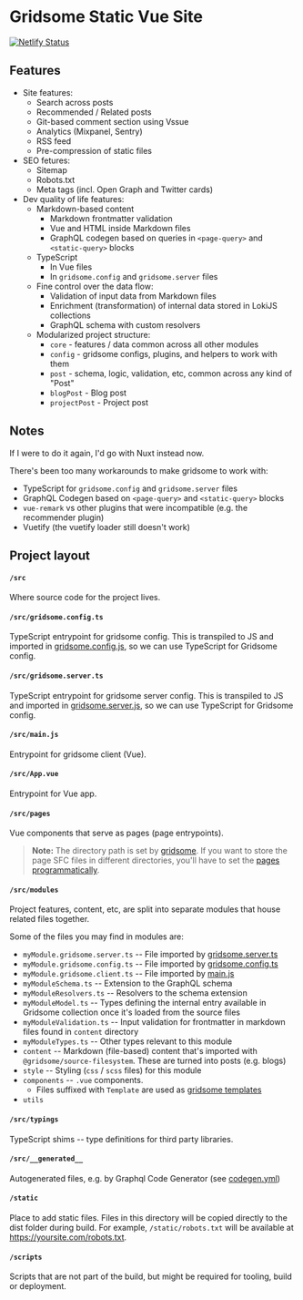 # Gridsome Static Vue Site

[![Netlify Status](https://api.netlify.com/api/v1/badges/61686b84-2791-4c23-9862-258e263df460/deploy-status)](https://app.netlify.com/sites/jurooravec/deploys)

## Features

- Site features:
  - Search across posts
  - Recommended / Related posts
  - Git-based comment section using Vssue
  - Analytics (Mixpanel, Sentry)
  - RSS feed
  - Pre-compression of static files
- SEO fetures:
  - Sitemap
  - Robots.txt
  - Meta tags (incl. Open Graph and Twitter cards)
- Dev quality of life features:
  - Markdown-based content
    - Markdown frontmatter validation
    - Vue and HTML inside Markdown files
    - GraphQL codegen based on queries in `<page-query>` and `<static-query>` blocks
  - TypeScript
    - In Vue files
    - In `gridsome.config` and `gridsome.server` files
  - Fine control over the data flow:
    - Validation of input data from Markdown files
    - Enrichment (transformation) of internal data stored in LokiJS collections
    - GraphQL schema with custom resolvers
  - Modularized project structure:
    - `core` - features / data common across all other modules
    - `config` - gridsome configs, plugins, and helpers to work with them
    - `post` - schema, logic, validation, etc, common across any kind of "Post"
    - `blogPost` - Blog post
    - `projectPost` - Project post

## Notes

If I were to do it again, I'd go with Nuxt instead now.

There's been too many workarounds to make gridsome to work with:

- TypeScript for `gridsome.config` and `gridsome.server` files
- GraphQL Codegen based on `<page-query>` and `<static-query>` blocks
- `vue-remark` vs other plugins that were incompatible (e.g. the recommender plugin)
- Vuetify (the vuetify loader still doesn't work)

## Project layout

#### `/src`

Where source code for the project lives.

#### `/src/gridsome.config.ts`

TypeScript entrypoint for gridsome config. This is transpiled to JS and imported
in [gridsome.config.js](./gridsome.config.js), so we can use TypeScript for Gridsome config.

#### `/src/gridsome.server.ts`

TypeScript entrypoint for gridsome server config. This is transpiled to JS and imported
in [gridsome.server.js](./gridsome.server.js), so we can use TypeScript for Gridsome config.

#### `/src/main.js`

Entrypoint for gridsome client (Vue).

#### `/src/App.vue`

Entrypoint for Vue app.

#### `/src/pages`

Vue components that serve as pages (page entrypoints).

> **Note:** The directory path is set by [gridsome](https://gridsome.org/docs/pages/#file-based-pages). If you want to store the page SFC files in different directories, you'll have to set the [pages programmatically](https://gridsome.org/docs/pages/#programmatic-pages).


#### `/src/modules`

Project features, content, etc, are split into separate modules that house related files together.

Some of the files you may find in modules are:
- `myModule.gridsome.server.ts` -- File imported by [gridsome.server.ts](./src/gridsome.server.ts)
- `myModule.gridsome.config.ts` -- File imported by [gridsome.config.ts](./src/gridsome.config.ts)
- `myModule.gridsome.client.ts` -- File imported by [main.js](./src/main.js)
- `myModuleSchema.ts` -- Extension to the GraphQL schema
- `myModuleResolvers.ts` -- Resolvers to the schema extension
- `myModuleModel.ts` -- Types defining the internal entry available in Gridsome collection once it's loaded from the source files
- `myModuleValidation.ts` -- Input validation for frontmatter in markdown files found in `content` directory
- `myModuleTypes.ts` -- Other types relevant to this module
- `content` -- Markdown (file-based) content that's imported with `@gridsome/source-filesystem`. These are turned into posts (e.g. blogs)
- `style` -- Styling (`css` / `scss` files) for this module
- `components` -- `.vue` components.
  - Files suffixed with `Template` are used as [gridsome templates](https://gridsome.org/docs/templates)
- `utils`
#### `/src/typings`

TypeScript shims -- type definitions for third party libraries.

#### `/src/__generated__`

Autogenerated files, e.g. by Graphql Code Generator (see [codegen.yml](./codegen.yml))

#### `/static`

Place to add static files. Files in this directory will be copied directly to the dist folder during build. For example, `/static/robots.txt` will be available at https://yoursite.com/robots.txt.

#### `/scripts`

Scripts that are not part of the build, but might be required for tooling, build or deployment.
